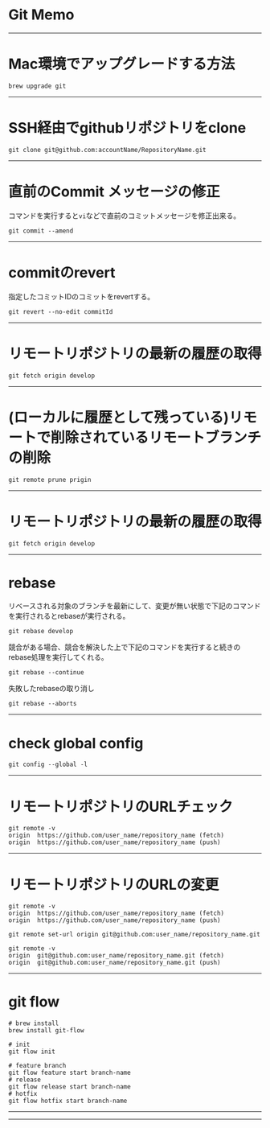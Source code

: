 # Git Memo

---

# Mac環境でアップグレードする方法

```shell
brew upgrade git
```

---

# SSH経由でgithubリポジトリをclone

```shell
git clone git@github.com:accountName/RepositoryName.git
```
---

# 直前のCommit メッセージの修正

コマンドを実行すると`vi`などで直前のコミットメッセージを修正出来る。

```shell
git commit --amend
```

---

# commitのrevert

指定したコミットIDのコミットをrevertする。

```shell
git revert --no-edit commitId
```

---

# リモートリポジトリの最新の履歴の取得

```shell
git fetch origin develop
```

---

# (ローカルに履歴として残っている)リモートで削除されているリモートブランチの削除

```shell
git remote prune prigin
```

---

# リモートリポジトリの最新の履歴の取得

```shell
git fetch origin develop
```

---
# rebase

リベースされる対象のブランチを最新にして、変更が無い状態で下記のコマンドを実行されるとrebaseが実行される。


```shell
git rebase develop
```

競合がある場合、競合を解決した上で下記のコマンドを実行すると続きのrebase処理を実行してくれる。

```shell
git rebase --continue
```

失敗したrebaseの取り消し

```shell
git rebase --aborts
```

---
# check global config

```shell
git config --global -l
```

---
# リモートリポジトリのURLチェック

```shell
git remote -v
origin  https://github.com/user_name/repository_name (fetch)
origin  https://github.com/user_name/repository_name (push)
```

---

# リモートリポジトリのURLの変更

```shell
git remote -v
origin  https://github.com/user_name/repository_name (fetch)
origin  https://github.com/user_name/repository_name (push)

git remote set-url origin git@github.com:user_name/repository_name.git

git remote -v
origin  git@github.com:user_name/repository_name.git (fetch)
origin  git@github.com:user_name/repository_name.git (push)

```

---

# git flow


```shell
# brew install
brew install git-flow

# init
git flow init

# feature branch
git flow feature start branch-name
# release
git flow release start branch-name
# hotfix
git flow hotfix start branch-name

```

---


---
